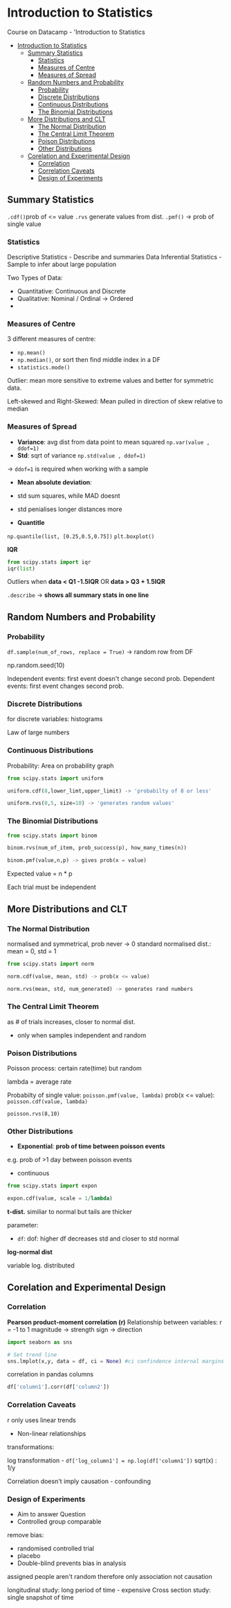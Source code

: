 # Introduction to Statistics 

Course on Datacamp - 'Introduction to Statistics

- [Introduction to Statistics](#introduction-to-statistics)
  - [Summary Statistics](#summary-statistics)
    - [Statistics](#statistics)
    - [Measures of Centre](#measures-of-centre)
    - [Measures of Spread](#measures-of-spread)
  - [Random Numbers and Probability](#random-numbers-and-probability)
    - [Probability](#probability)
    - [Discrete Distributions](#discrete-distributions)
    - [Continuous Distributions](#continuous-distributions)
    - [The Binomial Distributions](#the-binomial-distributions)
  - [More Distributions and CLT](#more-distributions-and-clt)
    - [The Normal Distribution](#the-normal-distribution)
    - [The Central Limit Theorem](#the-central-limit-theorem)
    - [Poison Distributions](#poison-distributions)
    - [Other Distributions](#other-distributions)
  - [Corelation and Experimental Design](#corelation-and-experimental-design)
    - [Correlation](#correlation)
    - [Correlation Caveats](#correlation-caveats)
    - [Design of Experiments](#design-of-experiments)

## Summary Statistics

`.cdf()`prob of <= value
`.rvs` generate values from dist.
`.pmf()` -> prob of single value
### Statistics

Descriptive Statistics - Describe and summaries Data
Inferential Statistics - Sample to infer about large population

Two Types of Data:
- Quantitative: Continuous and Discrete
- Qualitative: Nominal / Ordinal -> Ordered
- 
### Measures of Centre

3 different measures of centre:
- `np.mean()`
- `np.median()`, or sort then find middle index in a DF 
- `statistics.mode()`

Outlier: mean more sensitive to extreme values and better for symmetric data.

Left-skewed and Right-Skewed: Mean pulled in direction of skew relative to median

### Measures of Spread

- **Variance**:
avg dist from data point to mean squared
`np.var(value , ddof=1)`
- **Std**:
sqrt of variance
`np.std(value , ddof=1)`

-> `ddof=1` is required when working with a sample

- **Mean absolute deviation**:
- std sum squares, while MAD doesnt
- std penialises longer distances more 

- **Quantitle**

`np.quantile(list, [0.25,0.5,0.75])`
`plt.boxplot()`

**IQR**
```python
from scipy.stats import iqr
iqr(list)
```
Outliers when 
**data < Q1 -1.5IQR**
OR 
**data > Q3 + 1.5IQR**

`.describe` -> **shows all summary stats in one line**

## Random Numbers and Probability

### Probability

`df.sample(num_of_rows, replace = True)` -> random row from DF

np.random.seed(10)

Independent events: first event doesn't change second prob.
Dependent events: first event changes second prob.

### Discrete Distributions

for discrete variables: histograms

Law of large numbers

### Continuous Distributions

Probability: Area on probability graph

```python
from scipy.stats import uniform

uniform.cdf(8,lower_limt,upper_limit) -> 'probabilty of 8 or less'

uniform.rvs(0,5, size=10) -> 'generates random values'
```

### The Binomial Distributions

```python
from scipy.stats import binom

binom.rvs(num_of_item, prob_success(p), how_many_times(n))

binom.pmf(value,n,p) -> gives prob(x = value) 
```

Expected value = n * p

Each trial must be independent

## More Distributions and CLT

### The Normal Distribution

normalised and symmetrical, prob never -> 0
standard normalised dist.: mean = 0, std = 1

```python
from scipy.stats import norm

norm.cdf(value, mean, std) -> prob(x <= value)

norm.rvs(mean, std, num_generated) -> generates rand numbers
```

### The Central Limit Theorem

as # of trials increases, closer to normal dist.

- only when samples independent and random

### Poison Distributions

Poisson process: certain rate(time) but random

lambda = average rate

Probabilty of single value: `poisson.pmf(value, lambda)`
prob(x <= value): `poisson.cdf(value, lambda)`

`poisson.rvs(8,10)`

### Other Distributions

- **Exponential**: **prob of time between poisson events**

e.g. prob of >1 day between poisson events
- continuous
  
```python
from scipy.stats import expon

expon.cdf(value, scale = 1/lambda)
```
**t-dist.**
similiar to normal but tails are thicker

parameter:
- `df`: dof: higher df decreases std and closer to std normal


**log-normal dist**

variable log. distributed

## Corelation and Experimental Design 

### Correlation

**Pearson product-moment correlation (r)**
Relationship between variables:
r = -1 to 1
magnitude -> strength
sign -> direction

```python
import seaborn as sns

# Set trend line
sns.lmplot(x,y, data = df, ci = None) #ci confindence internal margins set to None

```

correlation in pandas columns
```python
df['column1'].corr(df['column2'])
```

### Correlation Caveats

r only uses linear trends

- Non-linear relationships

transformations:

log transformation - `df['log_column1'] = np.log(df['column1'])`
sqrt(x) : 1/y

Correlation doesn't imply causation - confounding

### Design of Experiments

- Aim to answer Question
- Controlled group comparable

remove bias:
- randomised controlled trial
- placebo
- Double-blind prevents bias in analysis

assigned people aren't random therefore only association not causation
 
longitudinal study: long period of time - expensive
Cross section study: single snapshot of time

